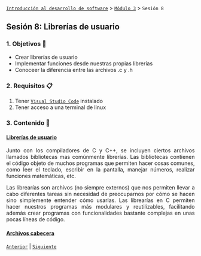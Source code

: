 [`Introducción al desarrollo de software`](../../README.md) > [`Módulo 3`](../README.md) > `Sesión 8` 

## Sesión 8: Librerías de usuario

<div style="text-align: justify;">

### 1. Objetivos :dart:

- Crear librerías de usuario
- Implementar funciones desde nuestras propias librerías
- Conoceer la diferencia entre las archivos .c y .h

 ### 2. Requisitos :clipboard:

1. Tener [`Visual Studio Code`](https://code.visualstudio.com/) instalado 
2. Tener acceso a una terminal de linux

### 3. Contenido :blue_book:

 #### <ins>Librerías de usuario</ins>
Junto con los compiladores de C y C++, se incluyen ciertos archivos llamados bibliotecas mas comúnmente librerías. Las bibliotecas contienen el código objeto de muchos programas que permiten hacer cosas comunes, como leer el teclado, escribir en la pantalla, manejar números, realizar funciones matemáticas, etc.<br>

Las librearías son archivos (no siempre externos) que nos permiten llevar a cabo diferentes tareas sin necesidad de preocuparnos por cómo se hacen sino simplemente entender cómo usarlas. Las librearías en C permiten hacer nuestros programas más modulares y reutilizables, facilitando además crear programas con funcionalidades bastante complejas en unas pocas líneas de código.<br>

 #### <ins>Archivos cabecera</ins>


 [`Anterior`](../README.md) | [`Siguiente`](../Sesion-05/README.md)

 </div>